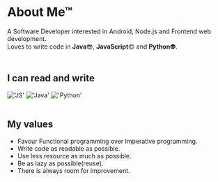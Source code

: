 # About Me&trade;
A Software Developer interested in Android, Node.js and Frontend web development.</br>
Loves to write code in **Java**:sunglasses:, **JavaScript**:heart_eyes: and **Python**:alien:.</br></br>
## I can read and write
!['JS'](https://upload.wikimedia.org/wikipedia/commons/thumb/9/99/Unofficial_JavaScript_logo_2.svg/240px-Unofficial_JavaScript_logo_2.svg.png)
!['Java'](https://mblayman.files.wordpress.com/2013/10/java-logo.jpg)
!['Python'](http://blog.klocwork.com/wp-content/uploads/2016/01/python-logo.png)
</br></br>
## My values
- Favour Functional programming over Imperative programming.
- Write code as readable as possible.
- Use less resource as much as possible.
- Be as lazy as possible(reuse).
- There is always room for improvement.
